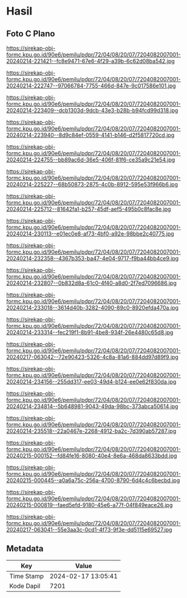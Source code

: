 # Hasil

## Foto C Plano

https://sirekap-obj-formc.kpu.go.id/90e6/pemilu/pdpr/72/04/08/20/07/7204082007001-20240214-221421--fc8e9471-67e6-4f29-a39b-6c62d08ba542.jpg

https://sirekap-obj-formc.kpu.go.id/90e6/pemilu/pdpr/72/04/08/20/07/7204082007001-20240214-222747--97066784-7755-466d-847e-9c017586e101.jpg

https://sirekap-obj-formc.kpu.go.id/90e6/pemilu/pdpr/72/04/08/20/07/7204082007001-20240214-223409--dcb1303d-9dcb-43e3-b28b-b94fcd99d318.jpg

https://sirekap-obj-formc.kpu.go.id/90e6/pemilu/pdpr/72/04/08/20/07/7204082007001-20240214-223940--8d9c84ef-0559-4141-b146-d2f5817720cd.jpg

https://sirekap-obj-formc.kpu.go.id/90e6/pemilu/pdpr/72/04/08/20/07/7204082007001-20240214-224755--bb89ac6d-36e5-406f-81f6-ce35a9c21e54.jpg

https://sirekap-obj-formc.kpu.go.id/90e6/pemilu/pdpr/72/04/08/20/07/7204082007001-20240214-225227--68b50873-2875-4c0b-8912-595e53f966b6.jpg

https://sirekap-obj-formc.kpu.go.id/90e6/pemilu/pdpr/72/04/08/20/07/7204082007001-20240214-225712--81642fa1-b257-45df-aef5-495b0c8fac8e.jpg

https://sirekap-obj-formc.kpu.go.id/90e6/pemilu/pdpr/72/04/08/20/07/7204082007001-20240214-230113--e01ec0e8-af73-4bf0-a92e-98bbe2c40775.jpg

https://sirekap-obj-formc.kpu.go.id/90e6/pemilu/pdpr/72/04/08/20/07/7204082007001-20240214-232358--4367b353-ba47-4e04-9717-f9ba44bb4ce9.jpg

https://sirekap-obj-formc.kpu.go.id/90e6/pemilu/pdpr/72/04/08/20/07/7204082007001-20240214-232807--0b832d8a-61c0-4f40-a8d0-2f7ed7096686.jpg

https://sirekap-obj-formc.kpu.go.id/90e6/pemilu/pdpr/72/04/08/20/07/7204082007001-20240214-233018--3614d40b-3282-4090-89c0-8920efda470a.jpg

https://sirekap-obj-formc.kpu.go.id/90e6/pemilu/pdpr/72/04/08/20/07/7204082007001-20240214-233314--fec219f1-8b91-4be8-934f-26e4480c65d8.jpg

https://sirekap-obj-formc.kpu.go.id/90e6/pemilu/pdpr/72/04/08/20/07/7204082007001-20240217-063042--72e90423-5326-4c8a-81a6-884dd97d89f9.jpg

https://sirekap-obj-formc.kpu.go.id/90e6/pemilu/pdpr/72/04/08/20/07/7204082007001-20240214-234156--255dd317-ee03-49d4-b124-ee0e62f830da.jpg

https://sirekap-obj-formc.kpu.go.id/90e6/pemilu/pdpr/72/04/08/20/07/7204082007001-20240214-234814--5b648981-9043-49da-98bc-373abca50614.jpg

https://sirekap-obj-formc.kpu.go.id/90e6/pemilu/pdpr/72/04/08/20/07/7204082007001-20240214-235518--22a0467e-2268-4912-ba2c-7d390ab57287.jpg

https://sirekap-obj-formc.kpu.go.id/90e6/pemilu/pdpr/72/04/08/20/07/7204082007001-20240215-000152--fd84fe16-8080-40e4-8e6a-468da8633bdd.jpg

https://sirekap-obj-formc.kpu.go.id/90e6/pemilu/pdpr/72/04/08/20/07/7204082007001-20240215-000445--a0a6a75c-256a-4700-8790-6d4c4c6becbd.jpg

https://sirekap-obj-formc.kpu.go.id/90e6/pemilu/pdpr/72/04/08/20/07/7204082007001-20240215-000819--faed5efd-9180-45e6-a77f-04f849eace26.jpg

https://sirekap-obj-formc.kpu.go.id/90e6/pemilu/pdpr/72/04/08/20/07/7204082007001-20240217-063041--55e3aa3c-0cd1-4f73-9f3e-dd5115e69527.jpg


## Metadata

| Key        | Value               |
| ---------- | ------------------- |
| Time Stamp | 2024-02-17 13:05:41 |
| Kode Dapil | 7201                |



